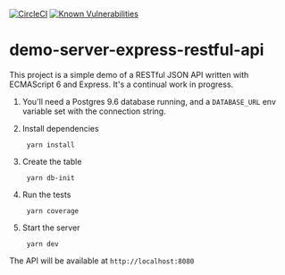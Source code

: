 [![CircleCI](https://circleci.com/gh/dubharmonic/demo-server-express-restful-api.svg?&style=shield)](https://circleci.com/gh/dubharmonic/demo-server-express-restful-api)
[![Known Vulnerabilities](https://snyk.io/test/github/dubharmonic/demo-server-express-restful-api/badge.svg)](https://snyk.io/test/github/dubharmonic/demo-server-express-restful-api)

# demo-server-express-restful-api

This project is a simple demo of a RESTful JSON API written with ECMAScript 6 and Express. It's a continual work in progress.

1. You'll need a Postgres 9.6 database running, and a `DATABASE_URL` env variable set with the connection string.

2. Install dependencies

        yarn install

3. Create the table

        yarn db-init

4. Run the tests

        yarn coverage

5. Start the server

        yarn dev


The API will be available at `http://localhost:8080`

